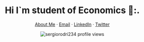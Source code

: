 <h1 align="center"> Hi I`m student of Economics 🐶:.</h1>

<p align="center">
    <a href="https://sergiorodri234.github.io/about.html">About Me</a>
    ·
    <a href="mailto:sergiorodri234@protonmail.com">Email</a>
    ·
    <a href="https://www.linkedin.com/in/sergio-enrique-rodriguez-correa-ba1b93250/">LinkedIn</a>
    ·
    <a href="https://twitter.com/S__R__C__">Twitter</a>
</p>


<p align="center"> 
  <img align="center" src="https://komarev.com/ghpvc/?username=sergiorodri234&color=blue&style=flat-square" alt="sergiorodri234 profile views" />
</p>


